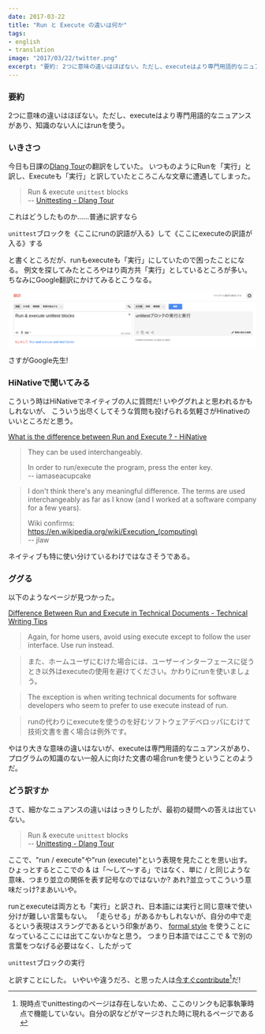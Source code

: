 ```yaml
---
date: 2017-03-22
title: "Run と Execute の違いは何か"
tags:
- english
- translation
image: "2017/03/22/twitter.png"
excerpt: "要約: 2つに意味の違いはほぼない。ただし、executeはより専門用語的なニュアンスがあり、知識のない人にはrunを使う。 いきさつ: 今日も日課のDlang Tourの翻訳をしていた。 いつものようにRunを「実行」と訳し、Executeも「実行」と訳していたところ……"
---
```


### 要約

2つに意味の違いはほぼない。ただし、executeはより専門用語的なニュアンスがあり、知識のない人にはrunを使う。

### いきさつ

今日も日課の[Dlang Tour](http://tour.dlang.org/)の翻訳をしていた。
いつものようにRunを「実行」と訳し、Executeも「実行」と訳していたところこんな文章に遭遇してしまった。

 > Run & execute `unittest` blocks  
 > -- [Unittesting - Dlang Tour](http://tour.dlang.org/tour/en/gems/unittesting)

これはどうしたものか……普通に訳すなら

`unittest`ブロックを《ここにrunの訳語が入る》して《ここにexecuteの訳語が入る》する

と書くところだが、runもexecuteも「実行」にしていたので困ったことになる。
例文を探してみたところやはり両方共「実行」としているところが多い。
ちなみにGoogle翻訳にかけてみるとこうなる。

![スクショ](/assets/2017/03/22/g-trans.png)

さすがGoogle先生!

### HiNativeで聞いてみる

こういう時はHiNativeでネイティブの人に質問だ!
いやググれよと思われるかもしれないが、
こういう出尽くしてそうな質問も投げられる気軽さがHinativeのいいところだと思う。

[What is the difference between Run and Execute ? - HiNative](https://hinative.com/en-US/questions/2101570)

 > They can be used interchangeably. 
 > 
 > In order to run/execute the program, press the enter key.   
 >  -- iamaseacupcake

 > I don't think there's any meaningful difference. The terms are used interchangeably as far as I know (and I worked at a software company for a few years). 
 > 
 > Wiki confirms:  
 > https://en.wikipedia.org/wiki/Execution_(computing)  
 >  -- jlaw

ネイティブも特に使い分けているわけではなさそうである。

### ググる

以下のようなページが見つかった。

[Difference Between Run and Execute in Technical Documents - Technical Writing Tips](http://www.ihearttechnicalwriting.com/run-execute-technical-documents/)

 > Again, for home users, avoid using execute except to follow the user interface. Use run instead.

 > また、ホームユーザにむけた場合には、ユーザーインターフェースに従うとき以外はexecuteの使用を避けてください。かわりにrunを使いましょう。

 > The exception is when writing technical documents for software developers who seem to prefer to use execute instead of run.

 > runの代わりにexecuteを使うのを好むソフトウェアデベロッパにむけて技術文書を書く場合は例外です。

やはり大きな意味の違いはないが、executeは専門用語的なニュアンスがあり、プログラムの知識のない一般人に向けた文書の場合runを使うということのようだ。

### どう訳すか

さて、細かなニュアンスの違いははっきりしたが、最初の疑問への答えは出ていない。

 > Run & execute `unittest` blocks  
 > -- [Unittesting - Dlang Tour](http://tour.dlang.org/tour/en/gems/unittesting)

ここで、"run / execute"や"run (execute)"という表現を見たことを思い出す。
ひょっとするとここでの & は「〜して〜する」ではなく、単に / と同じような意味、つまり並立の関係を表す記号なのではないか?
あれ?並立ってこういう意味だっけ?まあいいや。

runとexecuteは両方とも「実行」と訳され、日本語には実行と同じ意味で使い分けが難しい言葉もない。
「走らせる」があるかもしれないが、自分の中で走るという表現はスラングであるという印象があり、
[formal style](https://github.com/stonemaster/dlang-tour/blob/master/CONTRIBUTING.md)
を使うことになっているここには出てこないかなと思う。
つまり日本語ではここで & で別の言葉をつなげる必要はなく、したがって

`unittest`ブロックの実行

と訳すことにした。
いやいや違うだろ、と思った人は[今すぐcontribute](https://github.com/dlang-tour/japanese/edit/master/gems/unittesting.md)[^1]だ!

[^1]: 現時点でunittestingのページは存在しないため、ここのリンクも記事執筆時点で機能していない。自分の訳などがマージされた時に現れるページである
